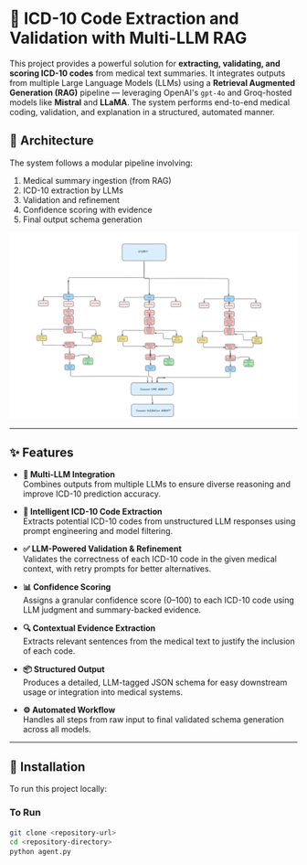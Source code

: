 # 🏥 ICD-10 Code Extraction and Validation with Multi-LLM RAG

This project provides a powerful solution for **extracting, validating, and scoring ICD-10 codes** from medical text summaries. It integrates outputs from multiple Large Language Models (LLMs) using a **Retrieval Augmented Generation (RAG)** pipeline — leveraging OpenAI's `gpt-4o` and Groq-hosted models like **Mistral** and **LLaMA**. The system performs end-to-end medical coding, validation, and explanation in a structured, automated manner.

## 🧱 Architecture

The system follows a modular pipeline involving:

1. Medical summary ingestion (from RAG)
2. ICD-10 extraction by LLMs
3. Validation and refinement
4. Confidence scoring with evidence
5. Final output schema generation

![Architecture Diagram](Screenshot%202025-06-13%20031449.png)

---
## ✨ Features

- **🔗 Multi-LLM Integration**  
  Combines outputs from multiple LLMs to ensure diverse reasoning and improve ICD-10 prediction accuracy.

- **🧠 Intelligent ICD-10 Code Extraction**  
  Extracts potential ICD-10 codes from unstructured LLM responses using prompt engineering and model filtering.

- **✅ LLM-Powered Validation & Refinement**  
  Validates the correctness of each ICD-10 code in the given medical context, with retry prompts for better alternatives.

- **📊 Confidence Scoring**  
  Assigns a granular confidence score (0–100) to each ICD-10 code using LLM judgment and summary-backed evidence.

- **🔍 Contextual Evidence Extraction**  
  Extracts relevant sentences from the medical text to justify the inclusion of each code.

- **📦 Structured Output**  
  Produces a detailed, LLM-tagged JSON schema for easy downstream usage or integration into medical systems.

- **⚙️ Automated Workflow**  
  Handles all steps from raw input to final validated schema generation across all models.

---

## 🚀 Installation

To run this project locally:

### To Run

```bash
git clone <repository-url>
cd <repository-directory>
python agent.py



